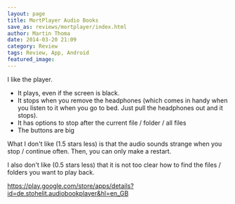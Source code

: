```yaml
---
layout: page
title: MortPlayer Audio Books
save_as: reviews/mortplayer/index.html
author: Martin Thoma
date: 2014-03-20 21:09
category: Review
tags: Review, App, Android
featured_image:
---
```


I like the player.

* It plays, even if the screen is black.
* It stops when you remove the headphones (which comes in handy when you listen to it when you go to bed. Just pull the headphones out and it stops).
* It has options to stop after the current file / folder / all files
* The buttons are big


What I don't like (1.5 stars less) is that the audio sounds strange when you stop / continue often. Then, you can only make a restart.

I also don't like (0.5 stars less) that it is not too clear how to find the files / folders you want to play back.

https://play.google.com/store/apps/details?id=de.stohelit.audiobookplayer&hl=en_GB